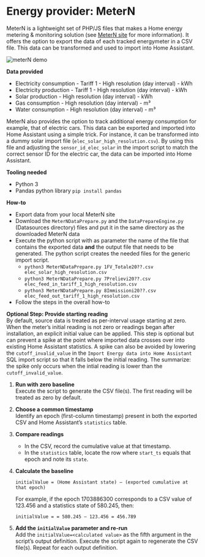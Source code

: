 # Energy provider: MeterN

MeterN is a lightweight set of PHP/JS files that makes a Home energy metering & monitoring solution (see [MeterN site](https://github.com/jeanmarc77/meterN) for more information).
It offers the option to export the data of each tracked energymeter in a CSV file. This data can be transformed and used to import into Home Assistant.

![meterN demo](https://filedn.eu/lA1ykXBhnSe0rOKmNzxOM2H/images/mN/mn_ss.png)

**Data provided**
- Electricity consumption - Tariff 1 - High resolution (day interval) - kWh
- Electricity production - Tariff 1 - High resolution (day interval) - kWh
- Solar production - High resolution (day interval) - kWh
- Gas consumption - High resolution (day interval) - m³
- Water consumption - High resolution (day interval) - m³

MeterN also provides the option to track additional energy consumption for example, that of electric cars.
This data can be exported and imported into Home Assistant using a simple trick.
For instance, it can be transformed into a dummy solar import file (`elec_solar_high_resolution.csv`).
By using this file and adjusting the `sensor_id_elec_solar` in the import script to match the correct sensor ID for the electric car, the data can be imported into Home Assistant.

**Tooling needed**
- Python 3
- Pandas python library `pip install pandas`

**How-to**
- Export data from your local MeterN site
- Download the `MeterNDataPrepare.py` and the `DataPrepareEngine.py` (Datasources directory) files and put it in the same directory as the downloaded MeterN data
- Execute the python script with as parameter the name of the file that contains the exported data **and** the output file that needs to be generated. The python script creates the needed files for the generic import script.
    - `python3 MeterNDataPrepare.py 1FV_Totale20??.csv elec_solar_high_resolution.csv`
    - `python3 MeterNDataPrepare.py 7Prelievi20??.csv elec_feed_in_tariff_1_high_resolution.csv`
    - `python3 MeterNDataPrepare.py 8Immissioni20??.csv elec_feed_out_tariff_1_high_resolution.csv`
- Follow the steps in the overall how-to

**Optional Step: Provide starting reading**<br>
By default, source data is treated as per-interval usage starting at zero.
When the meter’s initial reading is not zero or readings began after installation, an explicit initial value can be applied.
This step is optional but can prevent a spike at the point where imported data crosses over into existing Home Assistant statistics.
A spike can also be avoided by lowering the `cutoff_invalid_value` in the `Import Energy data into Home Assistant` SQL import script so that it falls below the initial reading.
The summarize: the spike only occurs when the intial reading is lower than the `cutoff_invalid_value`.

1. **Run with zero baseline**<br>
   Execute the script to generate the CSV file(s). The first reading will be treated as zero by default.

2. **Choose a common timestamp**<br> 
   Identify an epoch (first-column timestamp) present in both the exported CSV and Home Assistant’s `statistics` table.

3. **Compare readings**<br>
   - In the CSV, record the cumulative value at that timestamp.
   - In the `statistics` table, locate the row where `start_ts` equals that epoch and note its `state`.

4. **Calculate the baseline**<br>
   ```text
   initialValue = (Home Assistant state) – (exported cumulative at that epoch)
   ```
   For example, if the epoch 1703886300 corresponds to a CSV value of 123.456 and a statistics state of 580.245, then:
   ```text
   initialValue = = 580.245 – 123.456 = 456.789
   ```
5. **Add the `initialValue` parameter and re-run**<br>
   Add the `initialValue=<calculated value>` as the fifth argument in the script’s output definition.
   Execute the script again to regenerate the CSV file(s). Repeat for each output definition.
